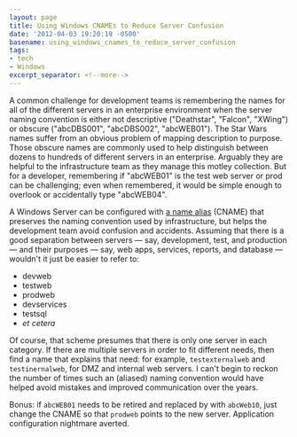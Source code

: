 ```yaml
---
layout: page
title: Using Windows CNAMEs to Reduce Server Confusion
date: '2012-04-03 19:20:19 -0500'
basename: using_windows_cnames_to_reduce_server_confusion
tags:
- tech
- Windows
excerpt_separator: <!--more-->
---
```


A common challenge for development teams is remembering the names for all of the
different servers in an enterprise environment  when the server naming
convention is either not descriptive ("Deathstar", "Falcon", "XWing") or obscure
("abcDBS001", "abcDBS002", "abcWEB01"). The Star Wars names suffer from an
obvious problem of mapping description to purpose. Those obscure names are
commonly used to help distinguish between dozens to hundreds of different
servers in an enterprise. Arguably they are helpful to the infrastructure team
as they manage this motley collection. But for a developer, remembering if
"abcWEB01" is the test web server or prod can be challenging; even when
remembered, it would be simple enough to overlook or accidentally type
"abcWEB04".

<!--more-->

A Windows Server can be configured with [a name
alias](https://learn.microsoft.com/en-us/previous-versions/windows/it-pro/windows-server-2003/cc776292(v=ws.10))
(CNAME) that preserves the naming convention used by infrastructure, but helps
the development team avoid confusion and accidents. Assuming that there is a
good separation between servers &mdash; say, development, test, and production
&mdash; and their purposes &mdash; say, web apps, services, reports, and
database &mdash; wouldn't it just be easier to refer to:

* devweb
* testweb
* prodweb
* devservices
* testsql
* _et cetera_

Of course, that scheme presumes that there is only one server in each category.
If there are multiple servers in order to fit different needs, then find a name
that explains that need: for example, `testexternalweb` and `testinernalweb`, for
DMZ and internal web servers. I can't begin to reckon the number of times such
an (aliased) naming convention would have helped avoid mistakes and improved
communication over the years.

Bonus: if `abcWEB01` needs to be retired and replaced by with `abcWeb10`, just
change the CNAME so that `prodweb` points to the new server. Application
configuration nightmare averted.
